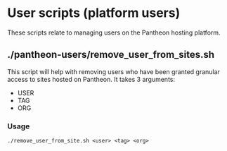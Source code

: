 # User scripts (platform users)

These scripts relate to managing users on the Pantheon hosting platform.

## ./pantheon-users/remove_user_from_sites.sh
This script will help with removing users who have been granted granular access to sites hosted on Pantheon.
It takes 3 arguments:
* USER
* TAG
* ORG

### Usage
`./remove_user_from_site.sh <user> <tag> <org>
`


